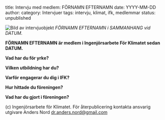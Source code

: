 title: Intervju med medlem: FÖRNAMN EFTERNAMN
date: YYYY-MM-DD
author:
category: Intervjuer
tags: intervju, klimat, ifk, medlemmar
status: unpublished

![Bild av intervjuobjekt]({{post_url}}/data/INTERVJUBILD)
*FÖRNAMN EFTERNAMN i SAMMANHANG vid DATUM.*

**FÖRNAMN EFTERNAMN är medlem i Ingenjörsarbete För Klimatet sedan DATUM.**

**Vad har du för yrke?**

**Vilken utbildning har du?**

**Varför engagerar du dig i IFK?**

**Hur hittade du föreningen?**

**Vad har du gjort i föreningen?**

(c) Ingenjörsarbete för Klimatet. För återpublicering kontakta ansvarig utgivare
Anders Nord dr.anders.nord@gmail.com
